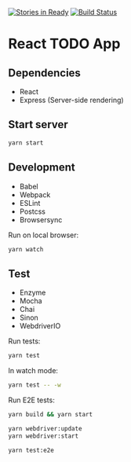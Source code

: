 [![Stories in Ready](https://badge.waffle.io/ybiquitous/react-todo.png?label=ready&title=Ready)](https://waffle.io/ybiquitous/react-todo)
[![Build Status](https://travis-ci.org/ybiquitous/react-todo.svg)](https://travis-ci.org/ybiquitous/react-todo)

# React TODO App

## Dependencies

- React
- Express (Server-side rendering)

## Start server

```sh
yarn start
```

## Development

- Babel
- Webpack
- ESLint
- Postcss
- Browsersync

Run on local browser:

```sh
yarn watch
```

## Test

- Enzyme
- Mocha
- Chai
- Sinon
- WebdriverIO

Run tests:

```sh
yarn test
```

In watch mode:

```sh
yarn test -- -w
```

Run E2E tests:

```sh
yarn build && yarn start
```

```sh
yarn webdriver:update
yarn webdriver:start
```

```sh
yarn test:e2e
```
